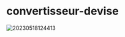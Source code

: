 # convertisseur-devise
![20230518124413](https://github.com/GuillaumeSere/convertisseur-devise/assets/75996200/a47cf241-328f-4999-be59-3b33491ad261)
